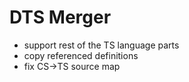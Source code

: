 # DTS Merger
- support rest of the TS language parts
- copy referenced definitions
- fix CS->TS source map
